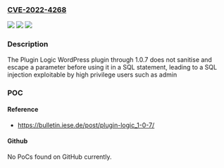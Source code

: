 ### [CVE-2022-4268](https://cve.mitre.org/cgi-bin/cvename.cgi?name=CVE-2022-4268)
![](https://img.shields.io/static/v1?label=Product&message=Plugin%20Logic&color=blue)
![](https://img.shields.io/static/v1?label=Version&message=n%2Fa&color=blue)
![](https://img.shields.io/static/v1?label=Vulnerability&message=CWE-89%20SQL%20Injection&color=brighgreen)

### Description

The Plugin Logic WordPress plugin through 1.0.7 does not sanitise and escape a parameter before using it in a SQL statement, leading to a SQL injection exploitable by high privilege users such as admin

### POC

#### Reference
- https://bulletin.iese.de/post/plugin-logic_1-0-7/

#### Github
No PoCs found on GitHub currently.

